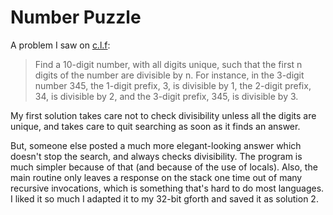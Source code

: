 Number Puzzle
=============

A problem I saw on [c.l.f][1]:

> Find a 10-digit number, with all digits unique, 
> such that the first n digits of the number are 
> divisible by n. For instance, in the 3-digit number 
> 345, the 1-digit prefix, 3, is divisible by 1, the 
> 2-digit prefix, 34, is divisible by 2, and the 3-digit 
> prefix, 345, is divisible by 3.

My first solution takes care not to check divisibility unless all
the digits are unique, and takes care to quit searching as
soon as it finds an answer. 

But, someone else posted a much more elegant-looking answer
which doesn't stop the search, and always checks divisibility.
The program is much simpler because of that (and because of the
use of locals).  Also, the main routine only leaves a response 
on the stack one time out of many recursive invocations, which
is something that's hard to do most languages.  I liked it so 
much I adapted it to my 32-bit gforth and saved it as solution 2.

[1]: https://groups.google.com/d/topic/comp.lang.forth/qQtSWWql3U8/discussion

